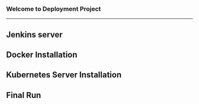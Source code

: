 ### Welcome to Deployment Project
---

## Jenkins server
## Docker Installation
## Kubernetes Server Installation
## Final Run

